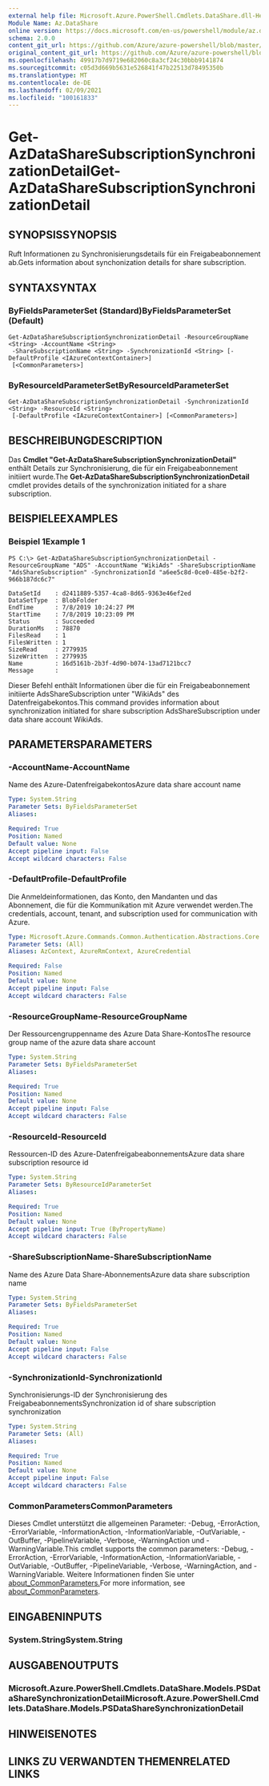 ```yaml
---
external help file: Microsoft.Azure.PowerShell.Cmdlets.DataShare.dll-Help.xml
Module Name: Az.DataShare
online version: https://docs.microsoft.com/en-us/powershell/module/az.datashare/get-azdatasharesubscriptionsynchronizationdetail
schema: 2.0.0
content_git_url: https://github.com/Azure/azure-powershell/blob/master/src/DataShare/DataShare/help/Get-AzDataShareSubscriptionSynchronizationDetail.md
original_content_git_url: https://github.com/Azure/azure-powershell/blob/master/src/DataShare/DataShare/help/Get-AzDataShareSubscriptionSynchronizationDetail.md
ms.openlocfilehash: 49917b7d9719e682060c8a3cf24c30bbb9141874
ms.sourcegitcommit: c05d3d669b5631e526841f47b22513d78495350b
ms.translationtype: MT
ms.contentlocale: de-DE
ms.lasthandoff: 02/09/2021
ms.locfileid: "100161833"
---
```

# <span data-ttu-id="9254e-101">Get-AzDataShareSubscriptionSynchronizationDetail</span><span class="sxs-lookup"><span data-stu-id="9254e-101">Get-AzDataShareSubscriptionSynchronizationDetail</span></span>

## <span data-ttu-id="9254e-102">SYNOPSIS</span><span class="sxs-lookup"><span data-stu-id="9254e-102">SYNOPSIS</span></span>
<span data-ttu-id="9254e-103">Ruft Informationen zu Synchronisierungsdetails für ein Freigabeabonnement ab.</span><span class="sxs-lookup"><span data-stu-id="9254e-103">Gets information about synchonization details for share subscription.</span></span>

## <span data-ttu-id="9254e-104">SYNTAX</span><span class="sxs-lookup"><span data-stu-id="9254e-104">SYNTAX</span></span>

### <span data-ttu-id="9254e-105">ByFieldsParameterSet (Standard)</span><span class="sxs-lookup"><span data-stu-id="9254e-105">ByFieldsParameterSet (Default)</span></span>
```
Get-AzDataShareSubscriptionSynchronizationDetail -ResourceGroupName <String> -AccountName <String>
 -ShareSubscriptionName <String> -SynchronizationId <String> [-DefaultProfile <IAzureContextContainer>]
 [<CommonParameters>]
```

### <span data-ttu-id="9254e-106">ByResourceIdParameterSet</span><span class="sxs-lookup"><span data-stu-id="9254e-106">ByResourceIdParameterSet</span></span>
```
Get-AzDataShareSubscriptionSynchronizationDetail -SynchronizationId <String> -ResourceId <String>
 [-DefaultProfile <IAzureContextContainer>] [<CommonParameters>]
```

## <span data-ttu-id="9254e-107">BESCHREIBUNG</span><span class="sxs-lookup"><span data-stu-id="9254e-107">DESCRIPTION</span></span>
<span data-ttu-id="9254e-108">Das **Cmdlet "Get-AzDataShareSubscriptionSynchronizationDetail"** enthält Details zur Synchronisierung, die für ein Freigabeabonnement initiiert wurde.</span><span class="sxs-lookup"><span data-stu-id="9254e-108">The **Get-AzDataShareSubscriptionSynchronizationDetail** cmdlet provides details of the synchronization initiated for a share subscription.</span></span>

## <span data-ttu-id="9254e-109">BEISPIELE</span><span class="sxs-lookup"><span data-stu-id="9254e-109">EXAMPLES</span></span>

### <span data-ttu-id="9254e-110">Beispiel 1</span><span class="sxs-lookup"><span data-stu-id="9254e-110">Example 1</span></span>
```
PS C:\> Get-AzDataShareSubscriptionSynchronizationDetail -ResourceGroupName "ADS" -AccountName "WikiAds" -ShareSubscriptionName "AdsShareSubscription" -SynchronizationId "a6ee5c8d-0ce0-485e-b2f2-966b187dc6c7"

DataSetId    : d2411889-5357-4ca8-8d65-9363e46ef2ed
DataSetType  : BlobFolder
EndTime      : 7/8/2019 10:24:27 PM
StartTime    : 7/8/2019 10:23:09 PM
Status       : Succeeded
DurationMs   : 78870
FilesRead    : 1
FilesWritten : 1
SizeRead     : 2779935
SizeWritten  : 2779935
Name         : 16d5161b-2b3f-4d90-b074-13ad7121bcc7
Message      :
```

<span data-ttu-id="9254e-111">Dieser Befehl enthält Informationen über die für ein Freigabeabonnement initiierte AdsShareSubscription unter "WikiAds" des Datenfreigabekontos.</span><span class="sxs-lookup"><span data-stu-id="9254e-111">This command provides information about synchronization initiated for share subscription AdsShareSubscription under data share account WikiAds.</span></span>

## <span data-ttu-id="9254e-112">PARAMETERS</span><span class="sxs-lookup"><span data-stu-id="9254e-112">PARAMETERS</span></span>

### <span data-ttu-id="9254e-113">-AccountName</span><span class="sxs-lookup"><span data-stu-id="9254e-113">-AccountName</span></span>
<span data-ttu-id="9254e-114">Name des Azure-Datenfreigabekontos</span><span class="sxs-lookup"><span data-stu-id="9254e-114">Azure data share account name</span></span>

```yaml
Type: System.String
Parameter Sets: ByFieldsParameterSet
Aliases:

Required: True
Position: Named
Default value: None
Accept pipeline input: False
Accept wildcard characters: False
```

### <span data-ttu-id="9254e-115">-DefaultProfile</span><span class="sxs-lookup"><span data-stu-id="9254e-115">-DefaultProfile</span></span>
<span data-ttu-id="9254e-116">Die Anmeldeinformationen, das Konto, den Mandanten und das Abonnement, die für die Kommunikation mit Azure verwendet werden.</span><span class="sxs-lookup"><span data-stu-id="9254e-116">The credentials, account, tenant, and subscription used for communication with Azure.</span></span>

```yaml
Type: Microsoft.Azure.Commands.Common.Authentication.Abstractions.Core.IAzureContextContainer
Parameter Sets: (All)
Aliases: AzContext, AzureRmContext, AzureCredential

Required: False
Position: Named
Default value: None
Accept pipeline input: False
Accept wildcard characters: False
```

### <span data-ttu-id="9254e-117">-ResourceGroupName</span><span class="sxs-lookup"><span data-stu-id="9254e-117">-ResourceGroupName</span></span>
<span data-ttu-id="9254e-118">Der Ressourcengruppenname des Azure Data Share-Kontos</span><span class="sxs-lookup"><span data-stu-id="9254e-118">The resource group name of the azure data share account</span></span>

```yaml
Type: System.String
Parameter Sets: ByFieldsParameterSet
Aliases:

Required: True
Position: Named
Default value: None
Accept pipeline input: False
Accept wildcard characters: False
```

### <span data-ttu-id="9254e-119">-ResourceId</span><span class="sxs-lookup"><span data-stu-id="9254e-119">-ResourceId</span></span>
<span data-ttu-id="9254e-120">Ressourcen-ID des Azure-Datenfreigabeabonnements</span><span class="sxs-lookup"><span data-stu-id="9254e-120">Azure data share subscription resource id</span></span>

```yaml
Type: System.String
Parameter Sets: ByResourceIdParameterSet
Aliases:

Required: True
Position: Named
Default value: None
Accept pipeline input: True (ByPropertyName)
Accept wildcard characters: False
```

### <span data-ttu-id="9254e-121">-ShareSubscriptionName</span><span class="sxs-lookup"><span data-stu-id="9254e-121">-ShareSubscriptionName</span></span>
<span data-ttu-id="9254e-122">Name des Azure Data Share-Abonnements</span><span class="sxs-lookup"><span data-stu-id="9254e-122">Azure data share subscription name</span></span>

```yaml
Type: System.String
Parameter Sets: ByFieldsParameterSet
Aliases:

Required: True
Position: Named
Default value: None
Accept pipeline input: False
Accept wildcard characters: False
```

### <span data-ttu-id="9254e-123">-SynchronizationId</span><span class="sxs-lookup"><span data-stu-id="9254e-123">-SynchronizationId</span></span>
<span data-ttu-id="9254e-124">Synchronisierungs-ID der Synchronisierung des Freigabeabonnements</span><span class="sxs-lookup"><span data-stu-id="9254e-124">Synchronization id of share subscription synchronization</span></span>

```yaml
Type: System.String
Parameter Sets: (All)
Aliases:

Required: True
Position: Named
Default value: None
Accept pipeline input: False
Accept wildcard characters: False
```

### <span data-ttu-id="9254e-125">CommonParameters</span><span class="sxs-lookup"><span data-stu-id="9254e-125">CommonParameters</span></span>
<span data-ttu-id="9254e-126">Dieses Cmdlet unterstützt die allgemeinen Parameter: -Debug, -ErrorAction, -ErrorVariable, -InformationAction, -InformationVariable, -OutVariable, -OutBuffer, -PipelineVariable, -Verbose, -WarningAction und -WarningVariable.</span><span class="sxs-lookup"><span data-stu-id="9254e-126">This cmdlet supports the common parameters: -Debug, -ErrorAction, -ErrorVariable, -InformationAction, -InformationVariable, -OutVariable, -OutBuffer, -PipelineVariable, -Verbose, -WarningAction, and -WarningVariable.</span></span> <span data-ttu-id="9254e-127">Weitere Informationen finden Sie unter [about_CommonParameters.](http://go.microsoft.com/fwlink/?LinkID=113216)</span><span class="sxs-lookup"><span data-stu-id="9254e-127">For more information, see [about_CommonParameters](http://go.microsoft.com/fwlink/?LinkID=113216).</span></span>

## <span data-ttu-id="9254e-128">EINGABEN</span><span class="sxs-lookup"><span data-stu-id="9254e-128">INPUTS</span></span>

### <span data-ttu-id="9254e-129">System.String</span><span class="sxs-lookup"><span data-stu-id="9254e-129">System.String</span></span>

## <span data-ttu-id="9254e-130">AUSGABEN</span><span class="sxs-lookup"><span data-stu-id="9254e-130">OUTPUTS</span></span>

### <span data-ttu-id="9254e-131">Microsoft.Azure.PowerShell.Cmdlets.DataShare.Models.PSDataShareSynchronizationDetail</span><span class="sxs-lookup"><span data-stu-id="9254e-131">Microsoft.Azure.PowerShell.Cmdlets.DataShare.Models.PSDataShareSynchronizationDetail</span></span>

## <span data-ttu-id="9254e-132">HINWEISE</span><span class="sxs-lookup"><span data-stu-id="9254e-132">NOTES</span></span>

## <span data-ttu-id="9254e-133">LINKS ZU VERWANDTEN THEMEN</span><span class="sxs-lookup"><span data-stu-id="9254e-133">RELATED LINKS</span></span>
